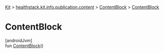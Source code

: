 
[Kit](../../../kit.html) > [healthstack.kit.info.publication.content](../index.html) > [ContentBlock](index.html) > [ContentBlock](-content-block.html)



# ContentBlock



[androidJvm]\
fun [ContentBlock](-content-block.html)()





